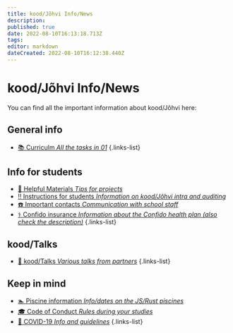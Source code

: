```yaml
---
title: kood/Jõhvi Info/News
description: 
published: true
date: 2022-08-10T16:13:18.713Z
tags: 
editor: markdown
dateCreated: 2022-08-10T16:12:38.440Z
---
```


# kood/Jõhvi Info/News
You can find all the important information about kood/Jõhvi here:
## General info
- [📚 Curriculm *All the tasks in 01*](/koodjohvi/curriculum)
{.links-list}
## Info for students
- [📖 Helpful Materials *Tips for projects*](/helpful-materials)
- [‼️ Instructions for students *Information on kood/Jõhvi intra and auditing*](/koodjohvi/instructions)
- [☎️ Important contacts *Communication with school staff*](/koodjohvi/contacts)
- [⚕️ Confido insurance *Information about the Confido health plan (also check the description)*](https://www.youtube.com/watch?v=BH613qoA0UY)
{.links-list}
## kood/Talks
- [🎥 kood/Talks *Various talks from partners*](/koodjohvi/talks)
{.links-list}

## Keep in mind
- [🏊 Piscine information *Info/dates on the JS/Rust piscines*](/koodjohvi/piscines)
- [🎓 Code of Conduct *Rules during your studies*](/koodjohvi/piscines)
- [🦠 COVID-19 *Info and guidelines*](/koodjohvi/covid)
{.links-list}

